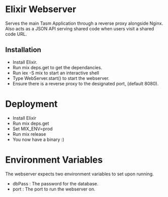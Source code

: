 # Elixir Webserver

Serves the main Tasm Application through a reverse proxy alongside Nginx. Also acts as a JSON API serving shared code when users visit a shared code URL.

## Installation

- Install Elixir. 
- Run mix deps.get to get the dependancies.
- Run iex -S mix to start an interactive shell
- Type WebServer.start() to start the webserver. 
- Ensure there is a reverse proxy to the designated port, (default 8080).

# Deployment

- Install Elixir 
- Run mix deps.get 
- Set MIX_ENV=prod 
- Run mix release
- You now have a binary :)

# Environment Variables 

The webserver expects two environment variables to set upon running. 

- dbPass : The password for the database.
- port : The port to run the webserver on.